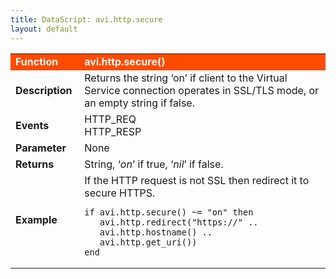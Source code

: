 ```yaml
---
title: DataScript: avi.http.secure
layout: default
---
```

<table class="table table-hover"> 
 <tbody> 
  <tr bgcolor="ff4b00"> 
   <td width="100"> <font size="3" color="white"><strong>Function</strong></font> </td> 
   <td width="600"><font color="white"><b>avi.http.secure()</b></font></td> 
  </tr> 
  <tr> 
   <td width="100"> <font size="3"><strong>Description</strong></font> </td> 
   <td width="600">Returns the string ‘on’ if client to the Virtual Service connection operates in SSL/TLS mode, or an empty string if false.</td> 
  </tr> 
  <tr> 
   <td width="100"> <font size="3"><strong>Events</strong></font> </td> 
   <td width="600">HTTP_REQ<br> HTTP_RESP</td> 
  </tr> 
  <tr> 
   <td width="100"> <font size="3"><strong>Parameter</strong></font> </td> 
   <td width="600">None</td> 
  </tr> 
  <tr> 
   <td width="100"> <font size="3"><strong>Returns</strong></font> </td> 
   <td width="600">String, ‘<em>on</em>’ if true, ‘<em>nil</em>’ if false.</td> 
  </tr> 
  <tr> 
   <td width="100"> <font size="3"><strong>Example</strong></font> </td> 
   <td width="600">If the HTTP request is not SSL then redirect it to secure HTTPS.<br> 
    <!-- Crayon Syntax Highlighter v2.7.1 --> <pre><code class="language-lua">if avi.http.secure() ~= "on" then
   avi.http.redirect("https://" ..
   avi.http.hostname() ..
   avi.http.get_uri())
end</code></pre> 
    <!-- [Format Time: 0.0031 seconds] --> </td> 
  </tr> 
 </tbody> 
</table>